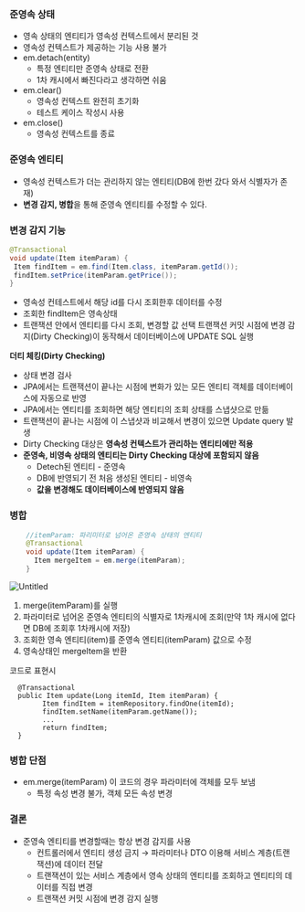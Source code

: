 ### 준영속 상태

- 영속 상태의 엔티티가 영속성 컨텍스트에서 분리된 것
- 영속성 컨텍스트가 제공하는 기능 사용 불가
- em.detach(entity)
    - 특정 엔티티만 준영속 상태로 전환
    - 1차 캐시에서 빠진다라고 생각하면 쉬움
- em.clear()
    - 영속성 컨텍스트 완전히 초기화
    - 테스트 케이스 작성시 사용
- em.close()
    - 영속성 컨텍스트를 종료

### 준영속 엔티티

- 영속성 컨텍스트가 더는 관리하지 않는 엔티티(DB에 한번 갔다 와서 식별자가 존재)
- **변경 감지, 병합**을 통해 준영속 엔티티를 수정할 수 있다.

### 변경 감지 기능

```java
@Transactional
void update(Item itemParam) {
 Item findItem = em.find(Item.class, itemParam.getId());
 findItem.setPrice(itemParam.getPrice());
}
```

- 영속성 컨테스트에서 해당 id를 다시 조회한후 데이터를 수정
- 조회한 findItem은 영속상태
- 트랜잭션 안에서 엔티티를 다시 조회, 변경할 값 선택 트랜잭션 커밋 시점에 변경 감지(Dirty Checking)이 동작해서 데이터베이스에 UPDATE SQL 실행

**더티 체킹(Dirty Checking)**

- 상태 변경 검사
- JPA에서는 트랜잭션이 끝나는 시점에 변화가 있는 모든 엔티티 객체를 데이터베이스에 자동으로 반영
- JPA에서는 엔티티를 조회하면 해당 엔티티의 조회 상태를 스냅샷으로 만듦
- 트랜잭션이 끝나는 시점에 이 스냅샷과 비교해서 변경이 있으면 Update query 발생
- Dirty Checking 대상은 **영속성 컨텍스트가 관리하는 엔티티에만 적용**
- **준영속, 비영속 상태의 엔티티는 Dirty Checking 대상에 포함되지 않음**
    - Detech된 엔티티 - 준영속
    - DB에 반영되기 전 처음 생성된 엔티티 - 비영속
    - **값을 변경해도 데이터베이스에 반영되지 않음**

### 병합

```java
	//itemParam: 파리미터로 넘어온 준영속 상태의 엔티티
	@Transactional
	void update(Item itemParam) {
	  Item mergeItem = em.merge(itemParam);
	}
```

![Untitled](https://s3-us-west-2.amazonaws.com/secure.notion-static.com/2c0cda9b-1c2d-40fb-b241-da7225f1826a/Untitled.png)

1. merge(itemParam)를 실행
2. 파라미터로 넘어온 준영속 엔티티의 식별자로 1차캐시에 조회(만약 1차 캐시에 없다면 DB에 조회후 1차캐시에 저장)
3. 조회한 영속 엔티티(item)를 준영속 엔티티(itemParam) 값으로 수정
4. 영속상태인 mergeItem을 반환

코드로 표현시

```
  @Transactional
  public Item update(Long itemId, Item itemParam) {
  		Item findItem = itemRepository.findOne(itemId);
      	findItem.setName(itemParam.getName());
        ...
        return findItem;
  }
```

### 병합 단점

- em.merge(itemParam) 이 코드의 경우 파라미터에 객체를 모두 보냄
    - 특정 속성 변경 불가, 객체 모든 속성 변경

### 결론

- 준영속 엔티티를 변경할때는 항상 변경 감지를 사용
    - 컨트롤러에서 엔티티 생성 금지 → 파라미터나 DTO 이용해 서비스 계층(트랜잭션)에 데이터 전달
    - 트랜잭션이 있는 서비스 계층에서 영속 상태의 엔티티를 조회하고 엔티티의 데이터를 직접 변경
    - 트랜잭션 커밋 시점에 변경 감지 실행

